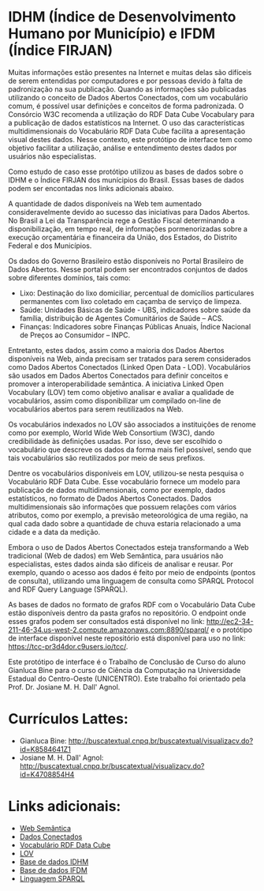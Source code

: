 # IDHM (Índice de Desenvolvimento Humano por Município) e IFDM (Índice FIRJAN)

Muitas informações estão presentes na Internet e muitas delas são difíceis de serem entendidas por computadores e por pessoas devido à falta de padronização na sua publicação. Quando as informações são publicadas utilizando o conceito de Dados Abertos Conectados, com um vocabulário comum, é possível usar definições e conceitos de forma padronizada. O Consórcio W3C recomenda a utilização do RDF Data Cube Vocabulary para a publicação de dados estatísticos na Internet.  O uso das características multidimensionais do Vocabulário RDF Data Cube facilita a apresentação visual destes dados. Nesse contexto, este protótipo de interface tem como objetivo facilitar a utilização, análise e entendimento destes dados por usuários não especialistas.

Como estudo de caso esse protótipo utilizou as bases de dados sobre o IDHM e o Índice FIRJAN dos munícipios do Brasil. Essas bases de dados podem ser encontadas nos links adicionais abaixo.

A quantidade de dados disponíveis na Web tem aumentado consideravelmente devido ao sucesso das iniciativas para Dados Abertos. No Brasil a Lei da Transparência rege a Gestão Fiscal determinando a disponibilização, em tempo real, de informações pormenorizadas sobre a execução orçamentária e financeira da União, dos Estados, do Distrito Federal e dos Municípios.

Os dados do Governo Brasileiro estão disponíveis no Portal Brasileiro de Dados Abertos. Nesse portal podem ser encontrados conjuntos de dados sobre diferentes domínios, tais como:
* Lixo: Destinação do lixo domiciliar, percentual de domicílios particulares permanentes com lixo coletado em caçamba de serviço de limpeza.
* Saúde: Unidades Básicas de Saúde - UBS, indicadores sobre saúde da família, distribuição de Agentes Comunitários de Saúde – ACS.
* Finanças: Indicadores sobre Finanças Públicas Anuais, Índice Nacional de Preços ao Consumidor – INPC.

Entretanto, estes dados, assim como a maioria dos Dados Abertos disponíveis na Web, ainda precisam ser tratados para serem considerados como Dados Abertos Conectados (Linked Open Data - LOD). Vocabulários são usados em Dados Abertos Conectados para definir conceitos e promover a interoperabilidade semântica. A iniciativa Linked Open Vocabulary (LOV) tem como objetivo analisar e avaliar a qualidade de vocabulários, assim como disponibilizar um compilado on-line de vocabulários abertos para serem reutilizados na Web. 

Os vocabulários indexados no LOV são associados a instituições de renome como por exemplo, World Wide Web Consortium (W3C), dando credibilidade às definições usadas. Por isso, deve ser escolhido o vocabulário que descreve os dados da forma mais fiel possível, sendo que tais vocabulários são reutilizados por meio de seus prefixos.

Dentre os vocabulários disponíveis em LOV, utilizou-se nesta pesquisa o Vocabulário RDF Data Cube. Esse vocabulário fornece um modelo para publicação de dados multidimensionais, como por exemplo, dados estatísticos, no formato de Dados Abertos Conectados. Dados multidimensionais são informações que possuem relações com vários atributos, como por exemplo, a previsão meteorológica de uma região, na qual cada dado sobre a quantidade de chuva estaria relacionado a uma cidade e a data da medição.

Embora o uso de Dados Abertos Conectados esteja transformando a Web tradicional (Web de dados) em Web Semântica, para usuários não especialistas, estes dados ainda são difíceis de analisar e reusar. Por exemplo, quando o acesso aos dados é feito por meio de endpoints (pontos de consulta), utilizando uma linguagem de consulta como SPARQL Protocol and RDF Query Language (SPARQL). 

As bases de dados no formato de grafos RDF com o Vocabulário Data Cube estão disponíveis dentro da pasta grafos no repositório. O endpoint onde esses grafos podem ser consultados está disponível no link: http://ec2-34-211-46-34.us-west-2.compute.amazonaws.com:8890/sparql/ e o protótipo de interface disponível neste repositório está disponível para uso no link: https://tcc-pr3d4dor.c9users.io/tcc/.

Este protótipo de interface é o Trabalho de Conclusão de Curso do aluno Gianluca Bine para o curso de Ciência da Computação na Universidade Estadual do Centro-Oeste (UNICENTRO). Este trabalho foi orientado pela Prof. Dr. Josiane M. H. Dall' Agnol.

# Currículos Lattes:
* Gianluca Bine: http://buscatextual.cnpq.br/buscatextual/visualizacv.do?id=K8584641Z1
* Josiane M. H. Dall' Agnol: http://buscatextual.cnpq.br/buscatextual/visualizacv.do?id=K4708854H4

# Links adicionais:
* [Web Semântica](https://www.w3.org/standards/semanticweb/)
* [Dados Conectados](https://www.w3.org/standards/semanticweb/data)
* [Vocabulário RDF Data Cube](https://www.w3.org/TR/vocab-data-cube/)
* [LOV](https://lov.okfn.org/dataset/lov/about)
* [Base de dados IDHM](http://www.atlasbrasil.org.br/2013/pt/consulta/)
* [Base de dados IFDM](http://www.firjan.com.br/ifdm/downloads/)
* [Linguagem SPARQL](https://www.w3.org/TR/rdf-sparql-query/)
